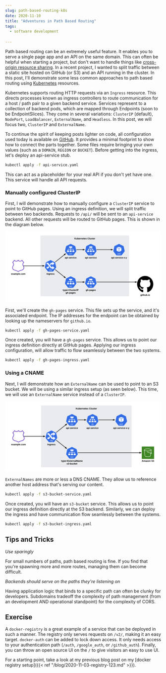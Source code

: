 ```yaml
---
slug: path-based-routing-k8s
date: 2020-11-10
title: "Adventures in Path Based Routing"
tags:
  - software development

---
```


Path based routing can be an extremely useful feature.
It enables you to serve a single page app and an API on the same domain.
This can often be helpful when starting a project, but don't want to handle things like [cross-origin resource sharing][].
In a recent project, I wanted to split traffic between a static site hosted on GitHub (or S3) and an API running in the cluster.
In this post, I'll demonstrate some less common approaches to path based routing using [Kubernetes][] resources.

[cross-origin resource sharing]: https://developer.mozilla.org/en-US/docs/Web/HTTP/CORS 
[Kubernetes]: https://kubernetes.io

<!--more-->

Kubernetes supports routing HTTP requests via an `Ingress` resource.
This directs processes known as ingress controllers to route communication for a host / path pair to a given backend service.
Services represent to a collection of backend pods, which are mapped through Endpoints (soon to be EndpointSlices).
They come in several variations: `ClusterIP` (default), `NodePort`, `LoadBalancer`, `ExternalName`, and `Headless`.
In this post, we will focus two, `ClusterIP` and `ExternalName`.

To continue the spirit of keeping posts lighter on code, all configuration used today is available on [GitHub][].
It provides a minimal footprint to show how to connect the parts together.
Some files require bringing your own values (such as a `DOMAIN`, `REGION` or `BUCKET`).
Before getting into the ingress, let's deploy an api-service stub.

```bash
kubectl apply -f api-service.yaml
```

This can act as a placeholder for your real API if you don't yet have one.
This service will handle all API requests. 

[GitHub]: https://gist.github.com/mjpitz/decebc0506e2f09445c0e52bb2b3c76d

### Manually configured ClusterIP

First, I will demonstrate how to manually configure a `ClusterIP` service to point to GitHub pages.
Using an ingress definition, we will split traffic between two backends.
Requests to `/api/` will be sent to an `api-service` backend.
All other requests will be routed to GitHub pages.
This is shown in the diagram below.

![diagram](/img/2020-11-10-routing-clusterip.png)

First, we'll create the `gh-pages` service.
This file sets up the service, and it's associated endpoint.
The IP addresses for the endpoint can be obtained by looking up the nameservers for `github.io`.

```bash
kubectl apply -f gh-pages-service.yaml
```

Once created, you will have a `gh-pages` service.
This allows us to point our ingress definition directly at GitHub pages.
Applying our ingress configuration, will allow traffic to flow seamlessly between the two systems.

```bash
kubectl apply -f gh-pages-ingress.yaml
```

### Using a CNAME

Next, I will demonstrate how an `ExternalName` can be used to point to an S3 bucket.
We will be using a similar ingress setup (as seen below).
This time, we will use an `ExternalName` service instead of a `ClusterIP`. 

![diagram](/img/2020-11-10-routing-externalname.png)

`ExternalNames` are more or less a DNS CNAME.
They allow us to reference another host address that's serving our content.

```bash
kubectl apply -f s3-bucket-service.yaml
```

Once created, you will have an `s3-bucket` service.
This allows us to point our ingress definition directly at the S3 backend.
Similarly, we can deploy the ingress and have communication flow seamlessly between the systems. 

```bash
kubectl apply -f s3-bucket-ingress.yaml
```

## Tips and Tricks

_Use sparingly_

For small numbers of paths, path based routing is fine.
If you find that you're spawning more and more routes, managing them can become difficult.

_Backends should serve on the paths they're listening on_

Having application logic that binds to a specific path can often be clunky for developers.
Subdomains tradeoff the complexity of path management (from an development AND operational standpoint) for the complexity of CORS.

## Exercise

A `docker-registry` is a great example of a service that can be deployed in such a manner.
The registry only serves requests on `/v2/`, making it an easy target.
`docker-auth` can be added to lock down access.
It only needs access to your authentication path (`/auth`, `/google_auth`, or `/github_auth`).
Finally, you can throw an open source UI on the `/` to give visitors an easy to use UI.

For a starting point, take a look at my previous blog post on my [docker registry setup]({{< ref "/blog/2020-11-03-registry-123.md" >}}).
